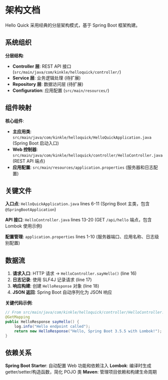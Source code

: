 <!-- Generated: 2025-01-08 12:00:00 UTC -->

# 架构文档

Hello Quick 采用经典的分层架构模式，基于 Spring Boot 框架构建。

## 系统组织

**分层结构**:
- **Controller 层**: REST API 接口 (`src/main/java/com/kinkle/helloquick/controller/`)
- **Service 层**: 业务逻辑处理 (待扩展)
- **Repository 层**: 数据访问层 (待扩展)
- **Configuration**: 应用配置 (`src/main/resources/`)

## 组件映射

**核心组件**:
- **主应用类**: `src/main/java/com/kinkle/helloquick/HelloQuickApplication.java` (Spring Boot 启动入口)
- **Web 控制器**: `src/main/java/com/kinkle/helloquick/controller/HelloController.java` (REST API 端点)
- **应用配置**: `src/main/resources/application.properties` (服务器和日志配置)

## 关键文件

**入口点**: `HelloQuickApplication.java` lines 6-11 (Spring Boot 主类，包含 `@SpringBootApplication`)

**API 接口**: `HelloController.java` lines 13-20 (GET `/api/hello` 端点，包含 Lombok 使用示例)

**配置管理**: `application.properties` lines 1-10 (服务器端口、应用名称、日志级别配置)

## 数据流

1. **请求入口**: HTTP 请求 → `HelloController.sayHello()` (line 16)
2. **日志记录**: 使用 SLF4J 记录请求 (line 17)
3. **响应构建**: 创建 `HelloResponse` 对象 (line 18)
4. **JSON 返回**: Spring Boot 自动序列化为 JSON 响应

**关键代码示例**:
```java
// From src/main/java/com/kinkle/helloquick/controller/HelloController.java:13-21
@GetMapping
public HelloResponse sayHello() {
    log.info("Hello endpoint called");
    return new HelloResponse("Hello, Spring Boot 3.5.5 with Lombok!");
}
```

## 依赖关系

**Spring Boot Starter**: 自动配置 Web 功能和依赖注入
**Lombok**: 编译时生成 getter/setter/构造函数，简化 POJO 类
**Maven**: 管理项目依赖和构建生命周期
